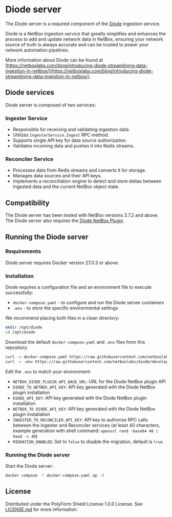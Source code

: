 # Diode server

The Diode server is a required component of the [Diode](https://github.com/netboxlabs/diode) ingestion service.

Diode is a NetBox ingestion service that greatly simplifies and enhances the process to add and update network data
in NetBox, ensuring your network source of truth is always accurate and can be trusted to power your network automation
pipelines.

More information about Diode can be found
at [https://netboxlabs.com/blog/introducing-diode-streamlining-data-ingestion-in-netbox/](https://netboxlabs.com/blog/introducing-diode-streamlining-data-ingestion-in-netbox/).

## Diode services

Diode server is composed of two services:

### Ingester Service

- Responsible for receiving and validating ingestion data.
- Utilizes `IngesterService.Ingest` RPC method.
- Supports single API key for data source authorization.
- Validates incoming data and pushes it into Redis streams.

### Reconciler Service

- Processes data from Redis streams and converts it for storage.
- Manages data sources and their API keys.
- Implements a reconciliation engine to detect and store deltas between ingested data and the current NetBox object
  state.

## Compatibility

The Diode server has been tested with NetBox versions 3.7.2 and above. The Diode server also requires
the [Diode NetBox Plugin](https://github.com/netboxlabs/diode-netbox-plugin).

## Running the Diode server

### Requirements

Diode server requires Docker version 27.0.3 or above.

### Installation

Diode requires a configuration file and an environment file to execute successfully:

* `docker-compose.yaml` - to configure and run the Diode server containers
* `.env` - to store the specific environmental settings

We recommend placing both files in a clean directory:

```bash
mkdir /opt/diode
cd /opt/diode
```

Download the default `docker-compose.yaml` and `.env` files from this repository:

```bash
curl -o docker-compose.yaml https://raw.githubusercontent.com/netboxlabs/diode/develop/diode-server/docker/docker-compose.yaml
curl -o .env https://raw.githubusercontent.com/netboxlabs/diode/develop/diode-server/docker/sample.env
```

Edit the `.env` to match your environment:

* `NETBOX_DIODE_PLUGIN_API_BASE_URL`: URL for the Diode NetBox plugin API
* `DIODE_TO_NETBOX_API_KEY`: API key generated with the Diode NetBox plugin installation
* `DIODE_API_KEY`: API key generated with the Diode NetBox plugin installation
* `NETBOX_TO_DIODE_API_KEY`: API key generated with the Diode NetBox plugin installation
* `INGESTER_TO_RECONCILER_API_KEY`: API key to authorize RPC calls between the Ingester and Reconciler services (at
  least 40 characters, example generation with shell command: `openssl rand -base64 40 | head -c 40`)
* `MIGRATION_ENABLED`: Set to `false` to disable the migration, default is `true`

### Running the Diode server

Start the Diode server:

```bash
docker compose -f docker-compose.yaml up -d
```

## License

Distributed under the PolyForm Shield License 1.0.0 License. See [LICENSE.md](./LICENSE.md) for more information.
